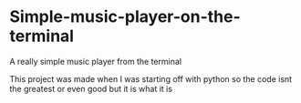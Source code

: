 # Simple-music-player-on-the-terminal
A really simple music player from the terminal

This project was made when I was starting off with python so the code isnt the greatest or even good but it is what it is
